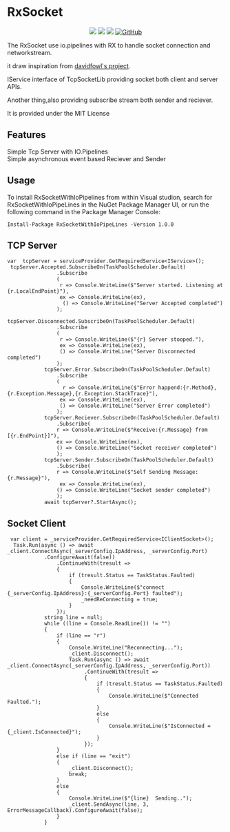 # RxSocket 
<p align=center>
<a target="_blank" href="https://www.nuget.org/packages/RxSocketWithIoPipeLines/" title="nuget version"><img src="https://img.shields.io/badge/nuget-v1.0.0-blue.svg"></a>
<a target="_blank" href="https://github.com/ricoisme/RxSocket/tree/master" title="Build Status"><img src="https://img.shields.io/badge/build-passing-green.svg"></a>
<a target="_blank" href="http://nodejs.org/download/" title="net standard version">
<img src="https://img.shields.io/badge/netstandard-2.0-blue.svg"></a>
<a target="_blank" href="https://opensource.org/licenses/MIT" title="License: MIT">
<img alt="GitHub" src="https://img.shields.io/github/license/ricoisme/RxSocket.svg">
</a>
</p>


The RxSocket use io.pipelines with RX to handle socket connection and networkstream.

it draw inspiration from [davidfowl's project](https://github.com/davidfowl/TcpEcho).

IService interface of TcpSocketLib providing socket both client and server APIs. 

Another thing,also providing subscribe stream both sender and reciever.

It is provided under the MIT License

## Features
Simple Tcp Server with IO.Pipelines  
Simple asynchronous event based Reciever and Sender

## Usage
To install RxSocketWithIoPipelines from within Visual studion, search for RxSocketWithIoPipeLines in the NuGet Package Manager UI, or run the following command in the Package Manager Console:
```
Install-Package RxSocketWithIoPipeLines -Version 1.0.0
```

## TCP Server
```
var  tcpServer = serviceProvider.GetRequiredService<IService>();
 tcpServer.Accepted.SubscribeOn(TaskPoolScheduler.Default)
                .Subscribe
                (
                 r => Console.WriteLine($"Server started. Listening at {r.LocalEndPoint}"),
                 ex => Console.WriteLine(ex),
                  () => Console.WriteLine("Server Accepted completed")
                );
            tcpServer.Disconnected.SubscribeOn(TaskPoolScheduler.Default)
                .Subscribe
                (
                 r => Console.WriteLine($"{r} Server stooped."),
                 ex => Console.WriteLine(ex),
                 () => Console.WriteLine("Server Disconnected completed")
                );
            tcpServer.Error.SubscribeOn(TaskPoolScheduler.Default)
                .Subscribe
                (
                  r => Console.WriteLine($"Error happend:{r.Method}, {r.Exception.Message},{r.Exception.StackTrace}"),
                 ex => Console.WriteLine(ex),
                 () => Console.WriteLine("Server Error completed")
                );
            tcpServer.Reciever.SubscribeOn(TaskPoolScheduler.Default)
                .Subscribe(
                r => Console.WriteLine($"Receive:{r.Message} from [{r.EndPoint}]"),
                ex => Console.WriteLine(ex),
                () => Console.WriteLine("Socket receiver completed")
                );
            tcpServer.Sender.SubscribeOn(TaskPoolScheduler.Default)
                .Subscribe(
                r => Console.WriteLine($"Self Sending Message:{r.Message}"),
                 ex => Console.WriteLine(ex),
                () => Console.WriteLine("Socket sender completed")
                );
            await tcpServer?.StartAsync();
```

## Socket Client
```
 var client = _serviceProvider.GetRequiredService<IClientSocket>();
  Task.Run(async () => await _client.ConnectAsync(_serverConfig.IpAddress, _serverConfig.Port)
            .ConfigureAwait(false))
                .ContinueWith(tresult =>
                {
                    if (tresult.Status == TaskStatus.Faulted)
                    {
                        Console.WriteLine($"connect {_serverConfig.IpAddress}:{_serverConfig.Port} faulted");
                        _needReConnecting = true;
                    }
                });
            string line = null;
            while ((line = Console.ReadLine()) != "")
            {
                if (line == "r")
                {
                    Console.WriteLine("Reconnecting...");
                    _client.Disconnect();
                    Task.Run(async () => await _client.ConnectAsync(_serverConfig.IpAddress, _serverConfig.Port))
                         .ContinueWith(tresult =>
                         {
                             if (tresult.Status == TaskStatus.Faulted)
                             {
                                 Console.WriteLine($"Connected Faulted.");
                             }
                             else
                             {
                                 Console.WriteLine($"IsConnected = {_client.IsConnected}");
                             }
                         });
                }
                else if (line == "exit")
                {
                    _client.Disconnect();
                    break;
                }
                else
                {
                    Console.WriteLine($"{line}  Sending..");
                    _client.SendAsync(line, 3, ErrorMessageCallback).ConfigureAwait(false);
                }
            }
```
